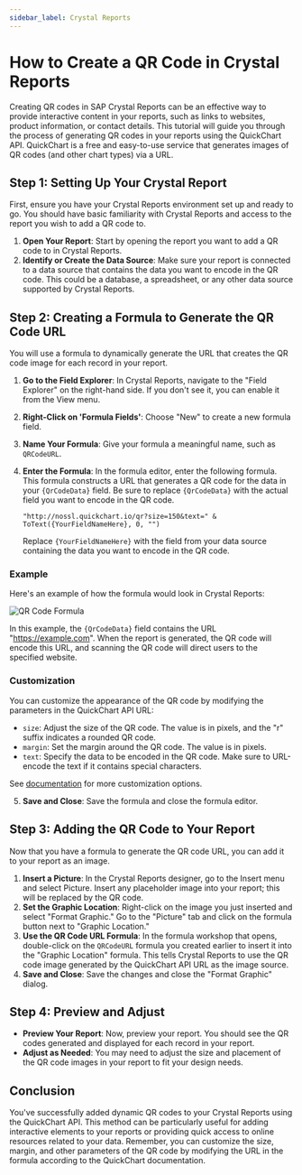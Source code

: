 ```yaml
---
sidebar_label: Crystal Reports
---
```


# How to Create a QR Code in Crystal Reports

Creating QR codes in SAP Crystal Reports can be an effective way to provide interactive content in your reports, such as links to websites, product information, or contact details. This tutorial will guide you through the process of generating QR codes in your reports using the QuickChart API. QuickChart is a free and easy-to-use service that generates images of QR codes (and other chart types) via a URL.

## Step 1: Setting Up Your Crystal Report

First, ensure you have your Crystal Reports environment set up and ready to go. You should have basic familiarity with Crystal Reports and access to the report you wish to add a QR code to.

1. **Open Your Report**: Start by opening the report you want to add a QR code to in Crystal Reports.
2. **Identify or Create the Data Source**: Make sure your report is connected to a data source that contains the data you want to encode in the QR code. This could be a database, a spreadsheet, or any other data source supported by Crystal Reports.

## Step 2: Creating a Formula to Generate the QR Code URL

You will use a formula to dynamically generate the URL that creates the QR code image for each record in your report.

1. **Go to the Field Explorer**: In Crystal Reports, navigate to the "Field Explorer" on the right-hand side. If you don't see it, you can enable it from the View menu.
2. **Right-Click on 'Formula Fields'**: Choose "New" to create a new formula field.
3. **Name Your Formula**: Give your formula a meaningful name, such as `QRCodeURL`.
4. **Enter the Formula**: In the formula editor, enter the following formula. This formula constructs a URL that generates a QR code for the data in your `{QrCodeData}` field. Be sure to replace `{QrCodeData}` with the actual field you want to encode in the QR code.

    ```plaintext
    "http://nossl.quickchart.io/qr?size=150&text=" & ToText({YourFieldNameHere}, 0, "")
    ```

    Replace `{YourFieldNameHere}` with the field from your data source containing the data you want to encode in the QR code.

### Example

Here's an example of how the formula would look in Crystal Reports:

![QR Code Formula](https://nossl.quickchart.io/qr?size=150r&margin=0&text=https://example.com)

In this example, the `{QrCodeData}` field contains the URL "https://example.com". When the report is generated, the QR code will encode this URL, and scanning the QR code will direct users to the specified website.

### Customization

You can customize the appearance of the QR code by modifying the parameters in the QuickChart API URL:

- `size`: Adjust the size of the QR code. The value is in pixels, and the "r" suffix indicates a rounded QR code.
- `margin`: Set the margin around the QR code. The value is in pixels.
- `text`: Specify the data to be encoded in the QR code. Make sure to URL-encode the text if it contains special characters.

See [documentation](/documentation/qr-codes/) for more customization options.

5. **Save and Close**: Save the formula and close the formula editor.

## Step 3: Adding the QR Code to Your Report

Now that you have a formula to generate the QR code URL, you can add it to your report as an image.

1. **Insert a Picture**: In the Crystal Reports designer, go to the Insert menu and select Picture. Insert any placeholder image into your report; this will be replaced by the QR code.
2. **Set the Graphic Location**: Right-click on the image you just inserted and select "Format Graphic." Go to the "Picture" tab and click on the formula button next to "Graphic Location."
3. **Use the QR Code URL Formula**: In the formula workshop that opens, double-click on the `QRCodeURL` formula you created earlier to insert it into the "Graphic Location" formula. This tells Crystal Reports to use the QR code image generated by the QuickChart API URL as the image source.
4. **Save and Close**: Save the changes and close the "Format Graphic" dialog.

## Step 4: Preview and Adjust

- **Preview Your Report**: Now, preview your report. You should see the QR codes generated and displayed for each record in your report.
- **Adjust as Needed**: You may need to adjust the size and placement of the QR code images in your report to fit your design needs.

## Conclusion

You've successfully added dynamic QR codes to your Crystal Reports using the QuickChart API. This method can be particularly useful for adding interactive elements to your reports or providing quick access to online resources related to your data. Remember, you can customize the size, margin, and other parameters of the QR code by modifying the URL in the formula according to the QuickChart documentation.
